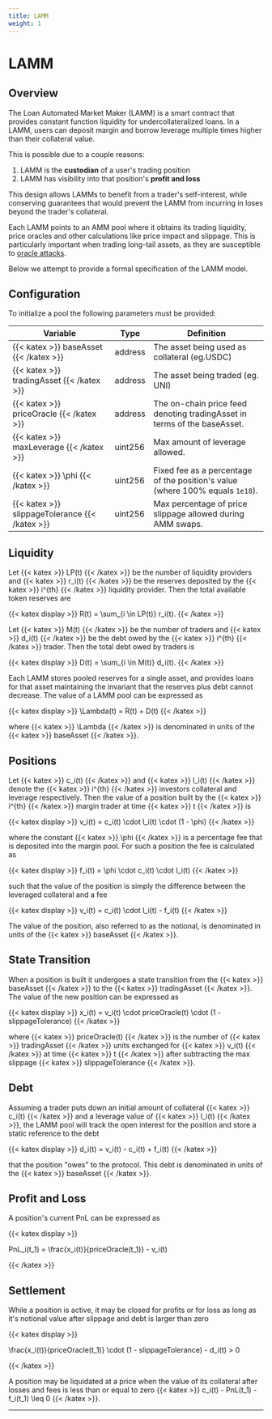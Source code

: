 ```yaml
---
title: LAMM
weight: 1
---
```


# LAMM

## Overview

The Loan Automated Market Maker (LAMM) is a smart contract that provides constant function liquidity for undercollateralized loans. In a LAMM, users can deposit margin and borrow leverage multiple times higher than their collateral value.

This is possible due to a couple reasons:

1. LAMM is the **custodian** of a user's trading position
2. LAMM has visibility into that position's **profit and loss**

This design allows LAMMs to benefit from a trader's self-interest, while conserving guarantees that would prevent the LAMM from incurring in loses beyond the trader's collateral.

Each LAMM points to an AMM pool where it obtains its trading liquidity, price oracles and other calculations like price impact and slippage. This is particularly important when trading long-tail assets, as they are susceptible to [oracle attacks](/docs/resources/reading-list/#oracle-vulnerabilities).

Below we attempt to provide a formal specification of the LAMM model.

## Configuration

To initialize a pool the following parameters must be provided:

| Variable                                       | Type    | Definition                                                                    |
| ---------------------------------------------- | ------- | ----------------------------------------------------------------------------- |
| {{< katex >}} baseAsset {{< /katex >}}         | address | The asset being used as collateral (eg.USDC)                                  |
| {{< katex >}} tradingAsset {{< /katex >}}      | address | The asset being traded (eg. UNI)                                              |
| {{< katex >}} priceOracle {{< /katex >}}       | address | The on-chain price feed denoting tradingAsset in terms of the baseAsset.      |
| {{< katex >}} maxLeverage {{< /katex >}}       | uint256 | Max amount of leverage allowed.                                               |
| {{< katex >}} \phi {{< /katex >}}              | uint256 | Fixed fee as a percentage of the position's value (where 100% equals `1e18`). |
| {{< katex >}} slippageTolerance {{< /katex >}} | uint256 | Max percentage of price slippage allowed during AMM swaps.                    |

## Liquidity

Let {{< katex >}} LP(t) {{< /katex >}} be the number of liquidity providers and {{< katex >}} r_i(t) {{< /katex >}} be the reserves deposited by the {{< katex >}} i^{th} {{< /katex >}} liquidity provider. Then the total available token reserves are

{{< katex display >}}
R(t) = \sum\_{i \in LP(t)} r_i(t).
{{< /katex >}}

Let {{< katex >}} M(t) {{< /katex >}} be the number of traders and {{< katex >}} d_i(t) {{< /katex >}} be the debt owed by the {{< katex >}} i^{th} {{< /katex >}} trader. Then the total debt owed by traders is

{{< katex display >}}
D(t) = \sum\_{i \in M(t)} d_i(t).
{{< /katex >}}

Each LAMM stores pooled reserves for a single asset, and provides loans for that asset maintaining the invariant that the reserves plus debt cannot decrease. The value of a LAMM pool can be expressed as

{{< katex display >}}
\Lambda(t) = R(t) + D(t)
{{< /katex >}}

where {{< katex >}} \Lambda {{< /katex >}} is denominated in units of the {{< katex >}} baseAsset {{< /katex >}}.

## Positions

Let {{< katex >}} c_i(t) {{< /katex >}} and {{< katex >}} l_i(t) {{< /katex >}} denote the {{< katex >}} i^{th} {{< /katex >}} investors collateral and leverage respectively. Then the value of a position built by the {{< katex >}} i^{th} {{< /katex >}} margin trader at time {{< katex >}} t {{< /katex >}} is

{{< katex display >}}
v_i(t) = c_i(t) \cdot l_i(t) \cdot (1 - \phi)
{{< /katex >}}

where the constant {{< katex >}} \phi {{< /katex >}} is a percentage fee that is deposited into the margin pool. For such a position the fee is calculated as

{{< katex display >}}
f_i(t) = \phi \cdot c_i(t) \cdot l_i(t)
{{< /katex >}}

such that the value of the position is simply the difference between the leveraged collateral and a fee

{{< katex display >}}
v_i(t) = c_i(t) \cdot l_i(t) - f_i(t)
{{< /katex >}}

The value of the position, also referred to as the notional, is denominated in units of the {{< katex >}} baseAsset {{< /katex >}}.

## State Transition

When a position is built it undergoes a state transition from the {{< katex >}} baseAsset {{< /katex >}} to the {{< katex >}} tradingAsset {{< /katex >}}. The value of the new position can be expressed as

{{< katex display >}}
x_i(t) = v_i(t) \cdot priceOracle(t) \cdot (1 - slippageTolerance)
{{< /katex >}}

where {{< katex >}} priceOracle(t) {{< /katex >}} is the number of {{< katex >}} tradingAsset {{< /katex >}} units exchanged for {{< katex >}} v_i(t) {{< /katex >}} at time {{< katex >}} t {{< /katex >}} after subtracting the max slippage {{< katex >}} slippageTolerance {{< /katex >}}.

## Debt

Assuming a trader puts down an initial amount of collateral {{< katex >}} c_i(t) {{< /katex >}} and a leverage value of {{< katex >}} l_i(t) {{< /katex >}}, the LAMM pool will track the open interest for the position and store a static reference to the debt

{{< katex display >}}
d_i(t) = v_i(t) - c_i(t) + f_i(t)
{{< /katex >}}

that the position "owes" to the protocol. This debt is denominated in units of the {{< katex >}} baseAsset {{< /katex >}}.

## Profit and Loss

A position's current PnL can be expressed as

{{< katex display >}}

PnL_i(t_1) = \frac{x_i(t)}{priceOracle(t_1)} - v_i(t)

{{< /katex >}}

## Settlement

While a position is active, it may be closed for profits or for loss as long as it's notional value after slippage and debt is larger than zero

{{< katex display >}}

\frac{x_i(t)}{priceOracle(t_1)} \cdot (1 - slippageTolerance) - d_i(t) > 0

{{< /katex >}}

A position may be liquidated at a price when the value of its collateral after losses and fees is less than or equal to zero {{< katex  >}}
c_i(t) - PnL(t_1) - f_i(t_1) \leq 0
{{< /katex >}}.

<hr/>
